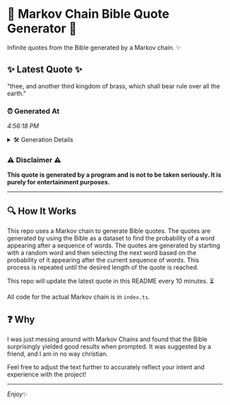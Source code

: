 # 📖 Markov Chain Bible Quote Generator 📖

Infinite quotes from the Bible generated by a Markov chain. ✨

## ✨ Latest Quote ✨
"thee, and another third kingdom of brass, which shall bear rule over all the earth."

### ⏰ Generated At
*4:56:18 PM*

<details>
    <summary>🛠️ Generation Details</summary>
    <p>
        <strong>🌱 Seed:</strong> thee,<br>
        <strong>🔄 Iterations:</strong> 14<br>
        <strong>📜 Context History:</strong><br>[ thee, ]: and<br>[ thee,, and ]: another<br>[ thee,, and, another ]: third<br>[ thee,, and, another, third ]: kingdom<br>[ thee,, and, another, third, kingdom ]: of<br>[ thee,, and, another, third, kingdom, of ]: brass,<br>[ and, another, third, kingdom, of, brass, ]: which<br>[ another, third, kingdom, of, brass,, which ]: shall<br>[ third, kingdom, of, brass,, which, shall ]: bear<br>[ kingdom, of, brass,, which, shall, bear ]: rule<br>[ of, brass,, which, shall, bear, rule ]: over<br>[ brass,, which, shall, bear, rule, over ]: all<br>[ which, shall, bear, rule, over, all ]: the<br>[ shall, bear, rule, over, all, the ]: earth.<br>
    </p>
</details>

### ⚠️ Disclaimer ⚠️
**This quote is generated by a program and is not to be taken seriously. It is purely for entertainment purposes.**

---

## 🔍 How It Works

This repo uses a Markov chain to generate Bible quotes. The quotes are generated by using the Bible as a dataset to find the probability of a word appearing after a sequence of words. The quotes are generated by starting with a random word and then selecting the next word based on the probability of it appearing after the current sequence of words. This process is repeated until the desired length of the quote is reached.

This repo will update the latest quote in this README every 10 minutes. ⏳

All code for the actual Markov chain is in `index.ts`.

## ❓ Why

I was just messing around with Markov Chains and found that the Bible surprisingly yielded good results when prompted. 
It was suggested by a friend, and I am in no way christian.

Feel free to adjust the text further to accurately reflect your intent and experience with the project!

---

*Enjoy*✨
